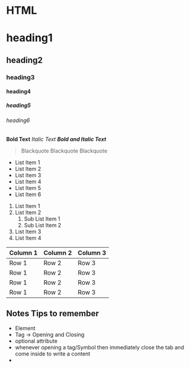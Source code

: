 # HTML

# heading1
## heading2
### heading3
#### heading4
##### heading5
###### heading6
**Bold Text**
*Italic Text*
***Bold and Italic Text***
> Blackquote
> Blackquote
> Blackquote
>

- List Item 1
- List Item 2
- List Item 3
- List Item 4
- List Item 5
- List Item 6

1. List Item 1
2. List Item 2
    1. Sub List Item 1
    2. Sub List Item 2
3. List Item 3
4. List Item 4

| Column 1 | Column 2 | Column 3 |
|----------|----------|----------|
| Row 1    | Row 2    | Row 3    |
| Row 1    | Row 2    | Row 3    |
| Row 1    | Row 2    | Row 3    |
| Row 1    | Row 2    | Row 3    |

## Notes Tips to remember
- Element
- Tag -> Opening and Closing
- optional attribute
- whenever opening a tag/Symbol then immediately close the tab and come inside to write a content
- 
